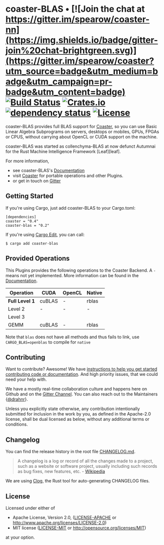 # coaster-BLAS • [![Join the chat at https://gitter.im/spearow/coaster-nn](https://img.shields.io/badge/gitter-join%20chat-brightgreen.svg)](https://gitter.im/spearow/coaster?utm_source=badge&utm_medium=badge&utm_campaign=pr-badge&utm_content=badge) [![Build Status](https://ci.spearow.io/api/v1/teams/spearow/pipelines/juice/jobs/test-coaster-blas/badge)](https://ci.spearow.io/teams/spearow/pipelines/juice) [![Crates.io](https://img.shields.io/crates/v/coaster-blas.svg)](https://crates.io/crates/coaster-nn) [![dependency status](https://deps.rs/repo/github/spearow/coaster-blas/status.svg)](https://deps.rs/repo/github/spearow/coaster-blas) [![License](https://img.shields.io/crates/l/coaster-blas.svg)](#license)

coaster-BLAS provides full BLAS support for [Coaster][coaster],
so you can use Basic Linear Algebra Subprograms on servers, desktops or mobiles,
GPUs, FPGAs or CPUS, without carrying about OpenCL or CUDA support on the
machine.

coaster-BLAS was started as collenchyma-BLAS at now defunct Autumnai for the Rust Machine Intelligence
Framework [Leaf][leaf].

For more information,

* see coaster-BLAS's [Documentation](https://spearow.github.io/coaster-blas)
* visit [Coaster][coaster] for portable operations and other Plugins.
* or get in touch on [Gitter][chat]

[coaster]: https://github.com/spearow/coaster
[spearow]: https://spearow.io/project/juice
[juice]: https://github.com/spearow/juice

## Getting Started

If you're using Cargo, just add coaster-BLAS to your Cargo.toml:

    [dependencies]
    coaster = "0.4"
    coaster-blas = "0.2"

If you're using [Cargo Edit][cargo-edit], you can call:

    $ cargo add coaster-blas

[cargo-edit]: https://github.com/killercup/cargo-edit

## Provided Operations

This Plugins provides the following operations to the Coaster Backend.
A `-` means not yet implemented.
More information can be found in the [Documentation][docs-ops].

| Operation            | CUDA       | OpenCL    | Native    |
|---                   |---         |---        |---        |
| **Full Level 1**     | cuBLAS     | -         | rblas     |
| Level 2              | -          | -         | -         |
| Level 3              |            |           |           |
| GEMM                 | cuBLAS     | -         | rblas     |


[docs-ops]: https://spearow.github.io/coaster-blas/coaster_blas/plugin/trait.IBlas.html

Note that `blas` does not have all methods and thus fails to link, use `CARGO_BLAS=openblas` to compile for `native`

## Contributing

Want to contribute? Awesome! We have
[instructions to help you get started contributing code or documentation][contributing].
And high priority issues, that we could need your help with.

We have a mostly real-time collaboration culture and happens here on Github and
on the [Gitter Channel][chat].
You can also reach out to the Maintainers
{[@drahnr][drahnr]}.

Unless you explicitly state otherwise, any contribution intentionally
submitted for inclusion in the work by you, as defined in the Apache-2.0
license, shall be dual licensed as below, without any additional terms or
conditions.

[contributing]: CONTRIBUTING.md
[chat]: https://gitter.im/spearow/juice
[drahnr]: https://github.com/drahnr

## Changelog

You can find the release history in the root file [CHANGELOG.md][changelog].

> A changelog is a log or record of all the changes made to a project, such as a website or software project, usually including such records as bug fixes, new features, etc. - [Wikipedia][changelog-quote]

We are using [Clog][clog], the Rust tool for auto-generating CHANGELOG files.

[changelog]: CHANGELOG.md
[changelog-quote]: https://en.wikipedia.org/wiki/Changelog
[Clog]: https://github.com/clog-tool/clog-cli

## License

Licensed under either of

 * Apache License, Version 2.0, ([LICENSE-APACHE](LICENSE-APACHE) or http://www.apache.org/licenses/LICENSE-2.0)
 * MIT license ([LICENSE-MIT](LICENSE-MIT) or http://opensource.org/licenses/MIT)

at your option.
